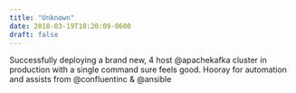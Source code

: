 ```yaml
---
title: "Unknown"
date: 2018-03-19T10:20:09-0600
draft: false
---
```


Successfully deploying a brand new, 4 host @apachekafka cluster in production with a single command sure feels good. Hooray for automation and assists from @confluentinc & @ansible
